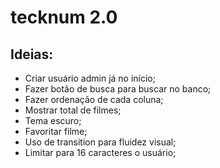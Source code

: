 # tecknum 2.0

## Ideias:
- Criar usuário admin já no início;
- Fazer botão de busca para buscar no banco;
- Fazer ordenação de cada coluna;
- Mostrar total de filmes;
- Tema escuro;
- Favoritar filme;
- Uso de transition para fluidez visual;
- Limitar para 16 caracteres o usuário;
